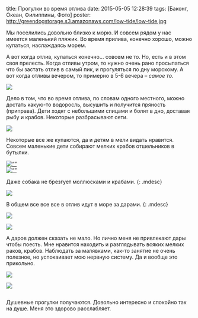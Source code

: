 title: Прогулки во время отлива
date: 2015-05-05 12:28:39
tags: [Баконг, Океан, Филиппины, Фото]
poster: http://greendogstorage.s3.amazonaws.com/low-tide/low-tide.jpg

Мы поселились довольно близко к морю. И совсем рядом у нас имеется маленький пляжик. Во время прилива, конечно хорошо, можно купаться, наслаждаясь морем.

А вот когда отлив, купаться конечно… совсем не то. Но, есть и в этом своя прелесть. Когда отливы утром, то нужно очень рано просыпаться что бы застать отлив в самый пик, и прогуляться по дну морскому. А вот когда отливы вечером, то примерно в 5-6 вечера – *самое то*.

![](http://greendogstorage.s3.amazonaws.com/low-tide/IMG_20150502_171901.jpg)

Дело в том, что во время отлива, по словам одного местного, можно достать какую-то водоросль, высушить и получится пряность (приправа). Дети ходят с небольшими спицами и болят в дно, доставая рыбу и крабов. Некоторые разбрасывают сети.

![](http://greendogstorage.s3.amazonaws.com/low-tide/IMG_20150505_172132.jpg)

Некоторые все же купаются, да и детям в мели видать нравится. Совсем маленькие дети собирают мелких крабов отшельников в бутылки.

<div class=“pics-group”>
    <div class=“pic”>
        <a target=“blanc” href=“https://instagram.com/p/2OVIGvH8Gt/“><img src=“http://greendogstorage.s3.amazonaws.com/low-tide/11189724_1468257573465224_1770022442_n.jpg” alt=“”></a>
    </div>
    <div class=“pic”>
        <a target=“blanc” href=“https://instagram.com/p/2OUF2UH8Ec/“><img src=“http://greendogstorage.s3.amazonaws.com/low-tide/11208286_895193683855469_658930944_n.jpg” alt=“”></a>
    </div>
</div>

Даже собака не брезгует моллюсками и крабами.
{: .mdesc}

![](http://greendogstorage.s3.amazonaws.com/low-tide/dog-search-food.jpg)

В общем все все все в отлив идут в море за дарами.
{: .mdesc}

![](http://greendogstorage.s3.amazonaws.com/low-tide/20150502172028.jpg)

![](http://greendogstorage.s3.amazonaws.com/low-tide/20150505171547.jpg)

А даров должен сказать не мало. Но лично меня не привлекают дары чтобы поесть. Мне нравится находить и разглядывать всяких мелких раков, крабов. Наблюдать за малявками, как-то занятие не очень полезное, но успокаивает мою нервную систему. Да и вообще это прикольно.

![](http://greendogstorage.s3.amazonaws.com/low-tide/IMG_20150505_172606.jpg)

![](http://greendogstorage.s3.amazonaws.com/low-tide/IMG_20150503_164712.jpg)

<div class="pics-group">
    <div class="pic">
        <a target="blanc" href="https://instagram.com/p/2TXBtyn8If/""><img src="http://greendogstorage.s3.amazonaws.com/low-tide/11202546_1425253387792244_405692130_n.jpg" alt=""></a>
    </div>
    <div class="pic">
        <a target="blanc" href="https://instagram.com/p/2TV5_fn8Gw/""><img src="http://greendogstorage.s3.amazonaws.com/low-tide/11226626_951287148263931_21999352_n.jpg" alt=""></a>
    </div>
</div>

Душевные прогулки получаются. Довольно интересно и спокойно так на душе. Меня это здорово расслабляет.
